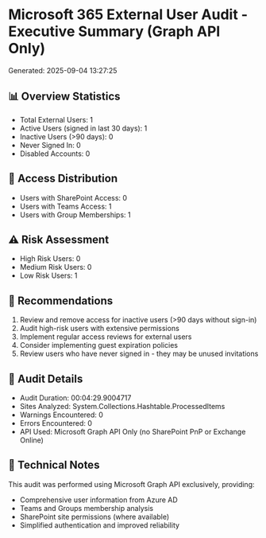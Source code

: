 # Microsoft 365 External User Audit - Executive Summary (Graph API Only)
Generated: 2025-09-04 13:27:25

## 📊 Overview Statistics
- Total External Users: 1
- Active Users (signed in last 30 days): 1
- Inactive Users (>90 days): 0
- Never Signed In: 0
- Disabled Accounts: 0

## 🔐 Access Distribution
- Users with SharePoint Access: 0
- Users with Teams Access: 1
- Users with Group Memberships: 1

## ⚠️ Risk Assessment
- High Risk Users: 0
- Medium Risk Users: 0
- Low Risk Users: 1

## 🎯 Recommendations
1. Review and remove access for inactive users (>90 days without sign-in)
2. Audit high-risk users with extensive permissions
3. Implement regular access reviews for external users
4. Consider implementing guest expiration policies
5. Review users who have never signed in - they may be unused invitations

## 📝 Audit Details
- Audit Duration: 00:04:29.9004717
- Sites Analyzed: System.Collections.Hashtable.ProcessedItems
- Warnings Encountered: 0
- Errors Encountered: 0
- API Used: Microsoft Graph API Only (no SharePoint PnP or Exchange Online)

## 🔧 Technical Notes
This audit was performed using Microsoft Graph API exclusively, providing:
- Comprehensive user information from Azure AD
- Teams and Groups membership analysis
- SharePoint site permissions (where available)
- Simplified authentication and improved reliability
